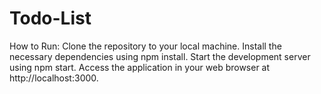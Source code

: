 # Todo-List
How to Run: Clone the repository to your local machine. Install the necessary dependencies using npm install. Start the development server using npm start. Access the application in your web browser at http://localhost:3000.

